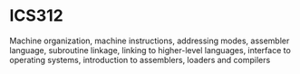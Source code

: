 # ICS312

Machine organization, machine instructions, addressing modes, assembler language, subroutine linkage, linking to higher-level languages, interface to operating systems, introduction to assemblers, loaders and compilers
